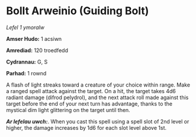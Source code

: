 # Bollt Arweinio (Guiding Bolt)

*Lefel 1 ymoralw*

**Amser Hudo:** 1 acsiwn

**Amrediad:** 120 troedfedd

**Cydrannau:** G, S

**Parhad:** 1 rownd

A flash of light streaks toward a creature of your choice within range. Make a ranged spell attack against the target. On a hit, the target takes 4d6 radiant damage (difrod pelydrol), and the next attack roll made against this target before the end of your next turn has advantage, thanks to the mystical dim light glittering on the target until then.

***Ar lefelau uwch:***. When you cast this spell using a spell slot of 2nd level or higher, the damage increases by 1d6 for each slot level above 1st.